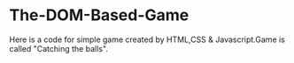# The-DOM-Based-Game
Here is a code for simple game created by HTML,CSS & Javascript.Game is called "Catching the balls".
